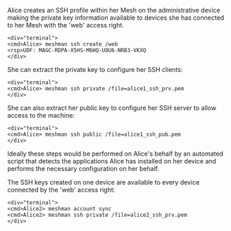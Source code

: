 
Alice creates an SSH profile within her Mesh on the administrative device making the 
private key information available to devices she has connected to her Mesh with the 
'web' access right.


~~~~
<div="terminal">
<cmd>Alice> meshman ssh create /web
<rsp>UDF: MAGC-RDPA-X5HS-M6HQ-UOU6-NRB3-VKXQ
</div>
~~~~

She can extract the private key to configure her SSH clients:


~~~~
<div="terminal">
<cmd>Alice> meshman ssh private /file=alice1_ssh_prv.pem
</div>
~~~~

She can also extract her public key to configure her SSH server to allow access to 
the machine:


~~~~
<div="terminal">
<cmd>Alice> meshman ssh public /file=alice1_ssh_pub.pem
</div>
~~~~

Ideally these steps would be performed on Alice's behalf by an automated script
that detects the applications Alice has installed on her device and performs the
necessary configuration on her behalf. 

The SSH keys created on one device are available to every device connected by the 'web' access 
right:


~~~~
<div="terminal">
<cmd>Alice2> meshman account sync
<cmd>Alice2> meshman ssh private /file=alice2_ssh_prv.pem
</div>
~~~~

